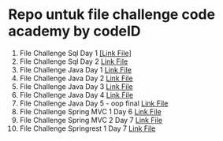 # Repo untuk file challenge code academy by codeID

1. File Challenge Sql Day 1 [[Link File]](https://github.com/Haniff-Toha/challenge_codeID_MH/blob/main/challange-day01.sql)
2. File Challenge Sql Day 2 [Link File](https://github.com/Haniff-Toha/challenge_codeID_MH/blob/main/challange-day02.sql)
3. File Challenge Java Day 1 [Link File](https://github.com/Haniff-Toha/challenge_codeID_MH/blob/main/ChallengeJavaDay01_mHaniff.java)
4. File Challenge Java Day 2 [Link File](https://github.com/Haniff-Toha/challenge_codeID_MH/blob/main/challengeJavaDay02_mHaniff.java)
5. File Challenge Java Day 3 [Link File](https://github.com/Haniff-Toha/challenge_codeID_MH/tree/main/challengeOop_mHaniff)
6. File Challenge Java Day 4 [Link File](https://github.com/Haniff-Toha/challenge_codeID_MH/tree/main/part6_challangeDay04)
7. File Challenge Java Day 5 - oop final [Link File](https://github.com/Haniff-Toha/challenge_codeID_MH/tree/main/challangeOOPFinal_MH)
8. File Challenge Spring MVC 1 Day 6 [Link File](https://github.com/Haniff-Toha/challenge_codeID_MH/tree/main/HR)
9. File Challenge Spring MVC 2 Day 7 [Link File](https://github.com/Haniff-Toha/challenge_codeID_MH/tree/main/eshopper)
10. File Challenge Springrest 1 Day 7 [Link File](https://github.com/Haniff-Toha/challenge_codeID_MH/tree/main/eshopay-backend)
